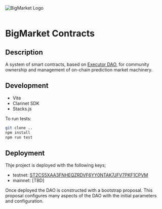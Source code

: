 <img src="https://brightblock.org/logo/bm-logo-kight-blue.png" alt="BigMarket Logo" style="width: auto; max-width: 500px; display: inline-block; margin: 1rem auto;align:left;" />

# BigMarket Contracts

## Description

A system of smart contracts, based on [Executor DAO](https://github.com/Clarity-Innovation-Lab/executor-dao), 
for community ownership and management of on-chain prediction market machinery.

## Development

- Vite
- Clarinet SDK
- Stacks.js

To run tests:

```bash
git clone ..
npm install
npm run test
```
## Deployment

Thje project is deployed with the following keys;

- testnet: [ST2CS5XAA3FNHEQZRDVF6YY0NTAK7JFV7PKF1CPVM](https://explorer.hiro.so/address/ST2CS5XAA3FNHEQZRDVF6YY0NTAK7JFV7PKF1CPVM?chain=testnet)
- mainnet: [TBD]

Once deployed the DAO is constructed with a bootstrap proposal. This proposal configures many aspects of the DAO with the initial
parameters and configuration.